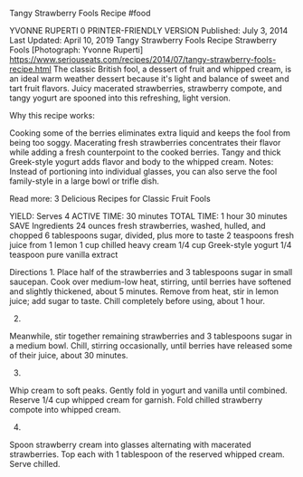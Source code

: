 Tangy Strawberry Fools Recipe
#food 

YVONNE RUPERTI
0     PRINTER-FRIENDLY VERSION
Published: July 3, 2014 Last Updated: April 10, 2019
Tangy Strawberry Fools Recipe
Strawberry Fools [Photograph: Yvonne Ruperti]
https://www.seriouseats.com/recipes/2014/07/tangy-strawberry-fools-recipe.html
The classic British fool, a dessert of fruit and whipped cream, is an ideal warm weather dessert because it's light and balance of sweet and tart fruit flavors. Juicy macerated strawberries, strawberry compote, and tangy yogurt are spooned into this refreshing, light version.

Why this recipe works:

Cooking some of the berries eliminates extra liquid and keeps the fool from being too soggy.
Macerating fresh strawberries concentrates their flavor while adding a fresh counterpoint to the cooked berries.
Tangy and thick Greek-style yogurt adds flavor and body to the whipped cream.
Notes: Instead of portioning into individual glasses, you can also serve the fool family-style in a large bowl or trifle dish.

Read more: 3 Delicious Recipes for Classic Fruit Fools

YIELD:
Serves 4
ACTIVE TIME:
30 minutes
TOTAL TIME:
1 hour 30 minutes
 SAVE
Ingredients
24 ounces fresh strawberries, washed, hulled, and chopped
6 tablespoons sugar, divided, plus more to taste
2 teaspoons fresh juice from 1 lemon
1 cup chilled heavy cream
1/4 cup Greek-style yogurt
1/4 teaspoon pure vanilla extract

Directions
1.
Place half of the strawberries and 3 tablespoons sugar in small saucepan. Cook over medium-low heat, stirring, until berries have softened and slightly thickened, about 5 minutes. Remove from heat, stir in lemon juice; add sugar to taste. Chill completely before using, about 1 hour.

2.
Meanwhile, stir together remaining strawberries and 3 tablespoons sugar in a medium bowl. Chill, stirring occasionally, until berries have released some of their juice, about 30 minutes.

3.
Whip cream to soft peaks. Gently fold in yogurt and vanilla until combined. Reserve 1/4 cup whipped cream for garnish. Fold chilled strawberry compote into whipped cream.

4.
Spoon strawberry cream into glasses alternating with macerated strawberries. Top each with 1 tablespoon of the reserved whipped cream. Serve chilled.

